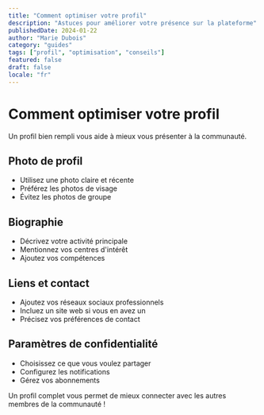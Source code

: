 ```yaml
---
title: "Comment optimiser votre profil"
description: "Astuces pour améliorer votre présence sur la plateforme"
publishedDate: 2024-01-22
author: "Marie Dubois"
category: "guides"
tags: ["profil", "optimisation", "conseils"]
featured: false
draft: false
locale: "fr"
---
```


# Comment optimiser votre profil

Un profil bien rempli vous aide à mieux vous présenter à la communauté.

## Photo de profil

- Utilisez une photo claire et récente
- Préférez les photos de visage
- Évitez les photos de groupe

## Biographie

- Décrivez votre activité principale
- Mentionnez vos centres d'intérêt
- Ajoutez vos compétences

## Liens et contact

- Ajoutez vos réseaux sociaux professionnels
- Incluez un site web si vous en avez un
- Précisez vos préférences de contact

## Paramètres de confidentialité

- Choisissez ce que vous voulez partager
- Configurez les notifications
- Gérez vos abonnements

Un profil complet vous permet de mieux connecter avec les autres membres de la communauté !